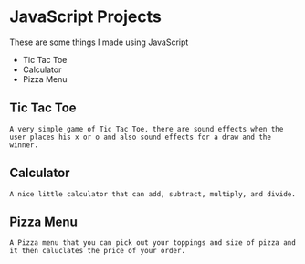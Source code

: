 # JavaScript Projects

These are some things I made using JavaScript


- Tic Tac Toe
- Calculator
- Pizza Menu

## Tic Tac Toe
    A very simple game of Tic Tac Toe, there are sound effects when the user places his x or o and also sound effects for a draw and the winner.
    
## Calculator
    A nice little calculator that can add, subtract, multiply, and divide.
    
## Pizza Menu
    A Pizza menu that you can pick out your toppings and size of pizza and it then caluclates the price of your order.
